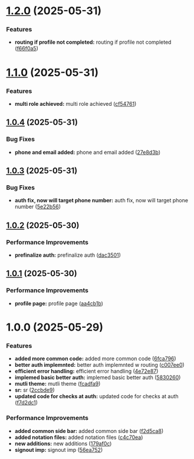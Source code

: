 # [1.2.0](https://github.com/leocodeio/leostack/compare/v1.1.0...v1.2.0) (2025-05-31)


### Features

* **routing if profile not completed:** routing if profile not completed ([f66f0a5](https://github.com/leocodeio/leostack/commit/f66f0a5c4557859338068fba53a05d3cf34fafa8))

# [1.1.0](https://github.com/leocodeio/leostack/compare/v1.0.4...v1.1.0) (2025-05-31)


### Features

* **multi role achieved:** multi role achieved ([cf54761](https://github.com/leocodeio/leostack/commit/cf547614cd9d3a2004beedc7b85abaf678e26c20))

## [1.0.4](https://github.com/leocodeio/leostack/compare/v1.0.3...v1.0.4) (2025-05-31)


### Bug Fixes

* **phone and email added:** phone and email added ([27e8d3b](https://github.com/leocodeio/leostack/commit/27e8d3be095aae8c1912dd352b4bbd8125950332))

## [1.0.3](https://github.com/leocodeio/leostack/compare/v1.0.2...v1.0.3) (2025-05-31)


### Bug Fixes

* **auth fix, now will target phone number:** auth fix, now will target phone number ([5e22b56](https://github.com/leocodeio/leostack/commit/5e22b56f3ad45b6006c0acb4a19166210b657d04))

## [1.0.2](https://github.com/leocodeio/leostack/compare/v1.0.1...v1.0.2) (2025-05-30)


### Performance Improvements

* **prefinalize auth:** prefinalize auth ([dac3501](https://github.com/leocodeio/leostack/commit/dac35011edcfd4d3c7150e525a076181f4f6f6ad))

## [1.0.1](https://github.com/leocodeio/leostack/compare/v1.0.0...v1.0.1) (2025-05-30)


### Performance Improvements

* **profile page:** profile page ([aa4cb1b](https://github.com/leocodeio/leostack/commit/aa4cb1bc5b6a74a152f5e24070f14f46cc92e9a8))

# 1.0.0 (2025-05-29)


### Features

* **added more common code:** added more common code ([6fca796](https://github.com/leocodeio/leostack/commit/6fca796a019c0599076421a5e3084f3f15461eaf))
* **better auth implemnted:** better auth implemnted w routing ([c007ee0](https://github.com/leocodeio/leostack/commit/c007ee0f7f5e8524623daad819f50a9f6a5a2a53))
* **efficient error handling:** efficient error handling ([4e72e87](https://github.com/leocodeio/leostack/commit/4e72e87033ace943230d566ae629d2dd4e312bec))
* **implemed basic better auth:** implemed basic better auth ([5830260](https://github.com/leocodeio/leostack/commit/5830260ca31a9fbfcb67984571425043e79f3e2d))
* **mutli theme:** mutli theme ([fcadfa9](https://github.com/leocodeio/leostack/commit/fcadfa9f1f6f7ca0d4a82b3781d3b3f35a1ced1f))
* **sr:** sr ([2ccbde9](https://github.com/leocodeio/leostack/commit/2ccbde9e39be16b8b0934769b1ba6bc06747138f))
* **updated code for checks at auth:** updated code for checks at auth ([f7d2dc1](https://github.com/leocodeio/leostack/commit/f7d2dc1061e2f48e7ab21c28b705a3383d46db8e))


### Performance Improvements

* **added common side bar:** added common side bar ([f2d5ca8](https://github.com/leocodeio/leostack/commit/f2d5ca8f5cabb284cdcc5d40239a83c9c2303996))
* **added notation files:** added notation files ([c4c70ea](https://github.com/leocodeio/leostack/commit/c4c70eab6ffef2c98f19df3cd2f408e3f3316f32))
* **new additions:** new additions ([179af0c](https://github.com/leocodeio/leostack/commit/179af0cb61c1b0e77f1edc06bbf4062fa3c30d7a))
* **signout imp:** signout imp ([56ea752](https://github.com/leocodeio/leostack/commit/56ea752f7191d07f4408052bc50b1d0d62400abf))
